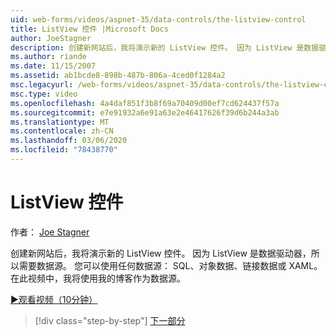 ```yaml
---
uid: web-forms/videos/aspnet-35/data-controls/the-listview-control
title: ListView 控件 |Microsoft Docs
author: JoeStagner
description: 创建新网站后，我将演示新的 ListView 控件。 因为 ListView 是数据驱动器，所以需要数据源。 您可以使用任何数据 。
ms.author: riande
ms.date: 11/15/2007
ms.assetid: ab1bcde8-898b-487b-806a-4ced0f1284a2
msc.legacyurl: /web-forms/videos/aspnet-35/data-controls/the-listview-control
msc.type: video
ms.openlocfilehash: 4a4daf851f3b8f69a70409d00ef7cd624437f57a
ms.sourcegitcommit: e7e91932a6e91a63e2e46417626f39d6b244a3ab
ms.translationtype: MT
ms.contentlocale: zh-CN
ms.lasthandoff: 03/06/2020
ms.locfileid: "78438770"
---
```

# <a name="the-listview-control"></a>ListView 控件

作者： [Joe Stagner](https://github.com/JoeStagner)

创建新网站后，我将演示新的 ListView 控件。 因为 ListView 是数据驱动器，所以需要数据源。 您可以使用任何数据源： SQL、对象数据、链接数据或 XAML。 在此视频中，我将使用我的博客作为数据源。

[&#9654;观看视频（10分钟）](https://channel9.msdn.com/Blogs/ASP-NET-Site-Videos/the-listview-control)

> [!div class="step-by-step"]
> [下一部分](the-datapager-control.md)
